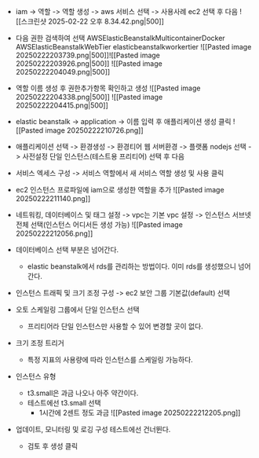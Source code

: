 
-  iam -> 역할 -> 역할 생성 -> aws 서비스 선택 -> 사용사례 ec2 선택 후 다음
![[스크린샷 2025-02-22 오후 8.34.42.png|500]]

- 다음 권한 검색하여 선택
	AWSElasticBeanstalkMulticontainerDocker
	AWSElasticBeanstalkWebTier
	elasticbeanstalkworkertier 
![[Pasted image 20250222203739.png|500]]![[Pasted image 20250222203926.png|500]]
![[Pasted image 20250222204049.png|500]]

- 역할 이름 생성 후 권한추가항목 확인하고 생성
![[Pasted image 20250222204338.png|500]]
![[Pasted image 20250222204415.png|500]]

- elastic beanstalk -> application -> 이름 입력 후 애플리케이션 생성 클릭
![[Pasted image 20250222210726.png]]
- 애플리케이션 선택 -> 환경생성 -> 환경티어 웹 서버환경 -> 플랫폼 nodejs 선택 -> 사전설정 단일 인스턴스(테스트용 프리티어) 선택 후 다음
- 서비스 엑세스 구성 -> 서비스 역할에서 새 서비스 역할 생성 및 사용 클릭
- ec2 인스턴스 프로파일에 iam으로 생성한 역할을 추가
![[Pasted image 20250222211140.png]]

- 네트워킹, 데이터베이스 및 태그 설정 -> vpc는 기본 vpc 설정 -> 인스턴스 서브넷 전체 선택(인스턴스 어디서든 생성 가능)
![[Pasted image 20250222212056.png]]
- 데이터베이스 선택 부분은 넘어간다.
	- elastic beanstalk에서 rds를 관리하는 방법이다. 이미 rds를 생성했으니 넘어간다.
- 인스턴스 트래픽 및 크기 조정 구성 -> ec2 보안 그룹 기본값(default) 선택
- 오토 스케일링 그룹에서 단일 인스턴스 선택
	- 프리티어라 단일 인스턴스만 사용할 수 있어 변경할 곳이 없다.
- 크기 조정 트리거
	- 특정 지표의 사용량에 따라 인스턴스를 스케일링 가능하다.

- 인스턴스 유형
	- t3.small은 과금 나오나 아주 약간이다.
	- 테스트에선 t3.small 선택
		- 1시간에 2센트 정도 과금
![[Pasted image 20250222212205.png]]

- 업데이트, 모니터링 및 로깅 구성 테스트에선 건너뛴다.
	- 검토 후 생성 클릭